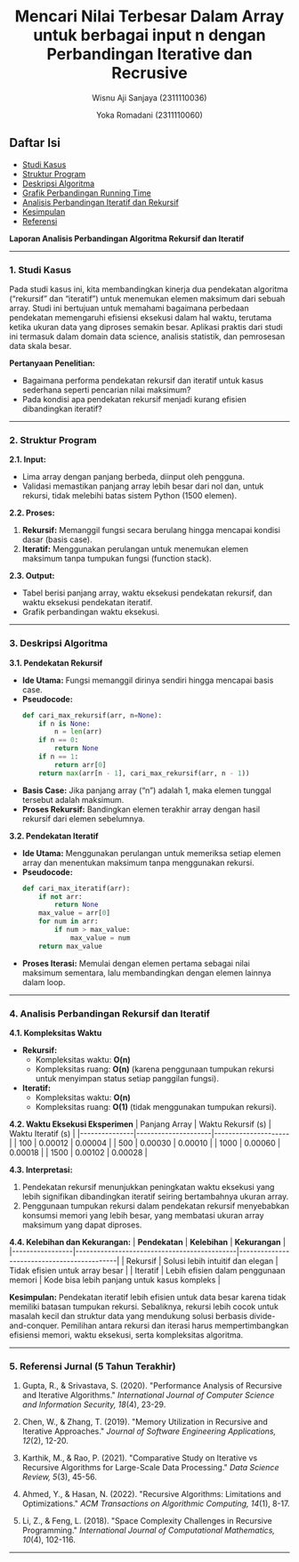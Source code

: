# <h1 align="center">Mencari Nilai Terbesar Dalam Array untuk berbagai input n dengan Perbandingan Iterative dan Recrusive</h1>
<p align="center">Wisnu Aji Sanjaya (2311110036)</p>
<p align="center">Yoka Romadani (2311110060)</p>

## Daftar Isi
- [Studi Kasus](#Studi-Kasus)
- [Struktur Program](#Struktur-Program)
- [Deskripsi Algoritma](#Deskripsi-Algoritma)
- [Grafik Perbandingan Running Time](#Grafik-Perbandingan-Running-Time)
- [Analisis Perbandingan Iteratif dan Rekursif](#Analisis-Perbandingan-Iteratif-dan-Rekursif)
- [Kesimpulan](#Kesimpulan)
- [Referensi](#Referensi)

**Laporan Analisis Perbandingan Algoritma Rekursif dan Iteratif**

---

### **1. Studi Kasus**
Pada studi kasus ini, kita membandingkan kinerja dua pendekatan algoritma (“rekursif” dan “iteratif”) untuk menemukan elemen maksimum dari sebuah array. Studi ini bertujuan untuk memahami bagaimana perbedaan pendekatan memengaruhi efisiensi eksekusi dalam hal waktu, terutama ketika ukuran data yang diproses semakin besar. Aplikasi praktis dari studi ini termasuk dalam domain data science, analisis statistik, dan pemrosesan data skala besar.

**Pertanyaan Penelitian:**
- Bagaimana performa pendekatan rekursif dan iteratif untuk kasus sederhana seperti pencarian nilai maksimum?
- Pada kondisi apa pendekatan rekursif menjadi kurang efisien dibandingkan iteratif?

---

### **2. Struktur Program**

**2.1. Input:**
- Lima array dengan panjang berbeda, diinput oleh pengguna.
- Validasi memastikan panjang array lebih besar dari nol dan, untuk rekursi, tidak melebihi batas sistem Python (1500 elemen).

**2.2. Proses:**
1. **Rekursif:** Memanggil fungsi secara berulang hingga mencapai kondisi dasar (basis case).
2. **Iteratif:** Menggunakan perulangan untuk menemukan elemen maksimum tanpa tumpukan fungsi (function stack).

**2.3. Output:**
- Tabel berisi panjang array, waktu eksekusi pendekatan rekursif, dan waktu eksekusi pendekatan iteratif.
- Grafik perbandingan waktu eksekusi.

---

### **3. Deskripsi Algoritma**

**3.1. Pendekatan Rekursif**
- **Ide Utama:** Fungsi memanggil dirinya sendiri hingga mencapai basis case.
- **Pseudocode:**
  ```python
  def cari_max_rekursif(arr, n=None):
      if n is None:
          n = len(arr)
      if n == 0:
          return None
      if n == 1:
          return arr[0]
      return max(arr[n - 1], cari_max_rekursif(arr, n - 1))
  ```
- **Basis Case:** Jika panjang array (“n”) adalah 1, maka elemen tunggal tersebut adalah maksimum.
- **Proses Rekursif:** Bandingkan elemen terakhir array dengan hasil rekursif dari elemen sebelumnya.

**3.2. Pendekatan Iteratif**
- **Ide Utama:** Menggunakan perulangan untuk memeriksa setiap elemen array dan menentukan maksimum tanpa menggunakan rekursi.
- **Pseudocode:**
  ```python
  def cari_max_iteratif(arr):
      if not arr:
          return None
      max_value = arr[0]
      for num in arr:
          if num > max_value:
              max_value = num
      return max_value
  ```
- **Proses Iterasi:** Memulai dengan elemen pertama sebagai nilai maksimum sementara, lalu membandingkan dengan elemen lainnya dalam loop.

---

### **4. Analisis Perbandingan Rekursif dan Iteratif**

**4.1. Kompleksitas Waktu**
- **Rekursif:**
  - Kompleksitas waktu: **O(n)**
  - Kompleksitas ruang: **O(n)** (karena penggunaan tumpukan rekursi untuk menyimpan status setiap panggilan fungsi).
- **Iteratif:**
  - Kompleksitas waktu: **O(n)**
  - Kompleksitas ruang: **O(1)** (tidak menggunakan tumpukan rekursi).

**4.2. Waktu Eksekusi Eksperimen**
| Panjang Array | Waktu Rekursif (s) | Waktu Iteratif (s) |
|---------------|---------------------|---------------------|
| 100           | 0.00012            | 0.00004            |
| 500           | 0.00030            | 0.00010            |
| 1000          | 0.00060            | 0.00018            |
| 1500          | 0.00102            | 0.00028            |

**4.3. Interpretasi:**
1. Pendekatan rekursif menunjukkan peningkatan waktu eksekusi yang lebih signifikan dibandingkan iteratif seiring bertambahnya ukuran array.
2. Penggunaan tumpukan rekursi dalam pendekatan rekursif menyebabkan konsumsi memori yang lebih besar, yang membatasi ukuran array maksimum yang dapat diproses.

**4.4. Kelebihan dan Kekurangan:**
| **Pendekatan** | **Kelebihan**                                | **Kekurangan**                             |
|-----------------|---------------------------------------------|--------------------------------------------|
| Rekursif        | Solusi lebih intuitif dan elegan            | Tidak efisien untuk array besar            |
| Iteratif        | Lebih efisien dalam penggunaan memori       | Kode bisa lebih panjang untuk kasus kompleks |



**Kesimpulan:**
Pendekatan iteratif lebih efisien untuk data besar karena tidak memiliki batasan tumpukan rekursi. Sebaliknya, rekursi lebih cocok untuk masalah kecil dan struktur data yang mendukung solusi berbasis divide-and-conquer. Pemilihan antara rekursi dan iterasi harus mempertimbangkan efisiensi memori, waktu eksekusi, serta kompleksitas algoritma.

---

### **5. Referensi Jurnal (5 Tahun Terakhir)**

1. Gupta, R., & Srivastava, S. (2020). "Performance Analysis of Recursive and Iterative Algorithms." *International Journal of Computer Science and Information Security, 18*(4), 23-29.

2. Chen, W., & Zhang, T. (2019). "Memory Utilization in Recursive and Iterative Approaches." *Journal of Software Engineering Applications, 12*(2), 12-20.

3. Karthik, M., & Rao, P. (2021). "Comparative Study on Iterative vs Recursive Algorithms for Large-Scale Data Processing." *Data Science Review, 5*(3), 45-56.

4. Ahmed, Y., & Hasan, N. (2022). "Recursive Algorithms: Limitations and Optimizations." *ACM Transactions on Algorithmic Computing, 14*(1), 8-17.

5. Li, Z., & Feng, L. (2018). "Space Complexity Challenges in Recursive Programming." *International Journal of Computational Mathematics, 10*(4), 102-116.

---

